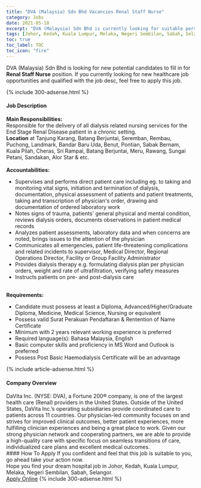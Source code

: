```yaml
---
title: "DVA (Malaysia) Sdn Bhd Vacancies Renal Staff Nurse" 
category: Jobs 
date: 2021-05-18 
excerpt: "DVA (Malaysia) Sdn Bhd is currently looking for suitable person to fill in the Renal Staff Nurse which positioned at Johor, Kedah, Kuala Lumpur, Melaka, Negeri Sembilan, Sabah, Selangor" 
tags: [Johor, Kedah, Kuala Lumpur, Melaka, Negeri Sembilan, Sabah, Selangor] 
toc: true 
toc_label: TOC 
toc_icon: "fire" 
--- 
```


<p>DVA (Malaysia) Sdn Bhd is looking for new potential candidates to fill in for <b>Renal Staff Nurse</b> position. If you currently looking for new healthcare job opportunities and qualified with the job desc, feel free to apply this job.
</p>{% include 300-adsense.html %} 
<div><div><h4>Job Description</h4></div><div><div><span><div><div><div><strong>Main Responsibilities:</strong></div><div>Responsible for the delivery of all dialysis related nursing services for the End Stage Renal Disease patient in a chronic setting.</div><div><strong>Location</strong> at Tanjung Karang, Batang Berjuntai, Seremban, Rembau, Puchong, Landmark, Bandar Baru Uda, Benut, Pontian, Sabak Bernam, Kuala Pilah, Cheras, Sri Rampai, Batang Berjuntai, Meru, Rawang, Sungai Petani, Sandakan, Alor Star &amp; etc.</div><div><br><strong>Accountabilities:</strong></div><ul><li>Supervises and performs direct patient care including eg. to taking and monitoring vital signs, initiation and termination of dialysis, documentation, physical assessment of patients and patient treatments, taking and transcription of physician's order, drawing and documentation of ordered laboratory work</li><li>Notes signs of trauma, patients' general physical and mental condition, reviews dialysis orders, documents observations in patient medical records</li><li>Analyzes patient assessments, laboratory data and when concerns are noted, brings issues to the attention of the physician</li><li>Communicates all emergencies, patient life-threatening complications and related incidents to supervisor, Medical Director, Regional Operations Director, Facility or Group Facility Administrator</li><li>Provides dialysis therapy e.g. formulating dialysis plan per physician orders, weight and rate of ultrafiltration, verifying safety measures</li><li>Instructs patients on pre- and post-dialysis care</li></ul><div><br><strong>Requirements:</strong></div><ul><li>Candidate must possess at least a Diploma, Advanced/Higher/Graduate Diploma, Medicine, Medical Science, Nursing or equivalent</li><li>Possess valid Surat Perakuan Pendaftaran &amp; Rentention of Name Certificate</li><li>Minimum with 2 years relevant working experience is preferred</li><li>Required language(s): Bahasa Malaysia, English</li><li>Basic computer skills and proficiency in MS Word and Outlook is preferred</li><li>Possess Post Basic Haemodialysis Certificate will be an advantage</li></ul></div></div></span></div></div></div> 
{% include article-adsense.html %} 
<div><div><h4>Company Overview</h4></div><div><div><span><div><div>
	DaVita Inc. (NYSE: DVA), a Fortune 200&#174; company, is one of the largest health care (Renal) providers in the United States. Outside of the United States, DaVita Inc.&#8217;s operating subsidiaries provide coordinated care to patients across 11 countries. Our physician-led community focuses on and strives for improved clinical outcomes, better patient experiences, more fulfilling clinician experiences and being a great place to work. Given our strong physician network and cooperating partners, we are able to provide a high-quality care with specific focus on seamless transitions of care, individualized care plans and excellent medical outcomes.</div></div></span></div></div></div> 
#### How To Apply 
If you confident and feel that this job is suitable to you, go ahead take your action now. <br/> 
Hope you find your dream hospital job in Johor, Kedah, Kuala Lumpur, Melaka, Negeri Sembilan, Sabah, Selangor. <br/> 
<a href="https://www.jobstreet.com.my/en/job/renal-staff-nurse-4567758?jobId=jobstreet-my-job-4567758" class="btn btn--warning" target="_blank" rel="nofollow noopenner">Apply Online</a> 
{% include 300-adsense.html %} 